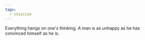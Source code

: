 ```yaml
---
tags:
  - stoicism
---
```

Everything hangs on one's thinking. A man is as unhappy as he has convinced himself as he is. 